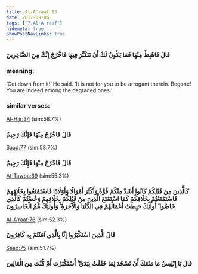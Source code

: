 ```yaml
---
title: Al-A'raaf:13
date: 2017-09-06
tags: ["7.Al-A'raaf"]
hidemeta: true 
ShowPostNavLinks: true 
---
```

### قَالَ فَاهْبِطْ مِنْهَا فَمَا يَكُونُ لَكَ أَنْ تَتَكَبَّرَ فِيهَا فَاخْرُجْ إِنَّكَ مِنَ الصَّاغِرِينَ
### meaning: 
‘Get down from it!’ He said. ‘It is not for you to be arrogant therein. Begone! You are indeed among the degraded ones.’
### similar verses: 

[Al-Hijr:34](/15/34) (sim:58.7%)

### قَالَ فَاخْرُجْ مِنْهَا فَإِنَّكَ رَجِيمٌ

[Saad:77](/38/77) (sim:58.7%)

### قَالَ فَاخْرُجْ مِنْهَا فَإِنَّكَ رَجِيمٌ

[At-Tawba:69](/9/69) (sim:55.3%)

### كَالَّذِينَ مِنْ قَبْلِكُمْ كَانُوا أَشَدَّ مِنْكُمْ قُوَّةً وَأَكْثَرَ أَمْوَالًا وَأَوْلَادًا فَاسْتَمْتَعُوا بِخَلَاقِهِمْ فَاسْتَمْتَعْتُمْ بِخَلَاقِكُمْ كَمَا اسْتَمْتَعَ الَّذِينَ مِنْ قَبْلِكُمْ بِخَلَاقِهِمْ وَخُضْتُمْ كَالَّذِي خَاضُوا ۚ أُولَٰئِكَ حَبِطَتْ أَعْمَالُهُمْ فِي الدُّنْيَا وَالْآخِرَةِ ۖ وَأُولَٰئِكَ هُمُ الْخَاسِرُونَ

[Al-A'raaf:76](/7/76) (sim:52.3%)

### قَالَ الَّذِينَ اسْتَكْبَرُوا إِنَّا بِالَّذِي آمَنْتُمْ بِهِ كَافِرُونَ

[Saad:75](/38/75) (sim:51.7%)

### قَالَ يَا إِبْلِيسُ مَا مَنَعَكَ أَنْ تَسْجُدَ لِمَا خَلَقْتُ بِيَدَيَّ ۖ أَسْتَكْبَرْتَ أَمْ كُنْتَ مِنَ الْعَالِينَ
